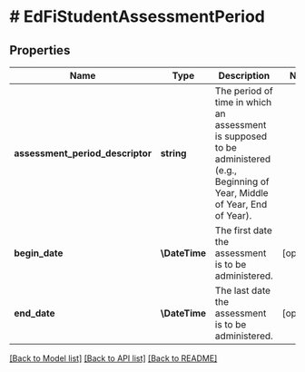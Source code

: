 # # EdFiStudentAssessmentPeriod

## Properties

Name | Type | Description | Notes
------------ | ------------- | ------------- | -------------
**assessment_period_descriptor** | **string** | The period of time in which an assessment is supposed to be administered (e.g., Beginning of Year, Middle of Year, End of Year). |
**begin_date** | **\DateTime** | The first date the assessment is to be administered. | [optional]
**end_date** | **\DateTime** | The last date the assessment is to be administered. | [optional]

[[Back to Model list]](../../README.md#models) [[Back to API list]](../../README.md#endpoints) [[Back to README]](../../README.md)
